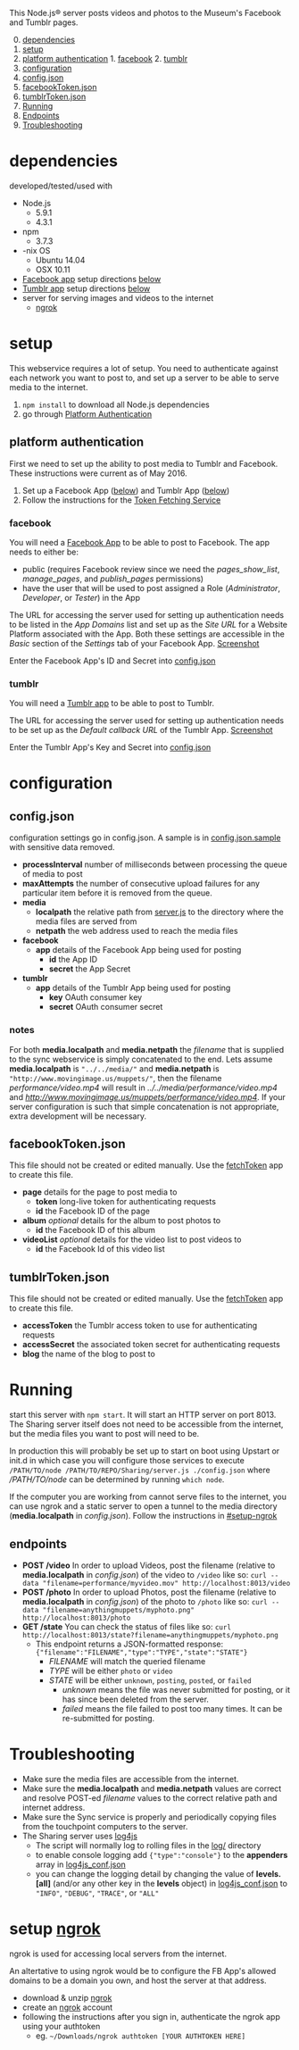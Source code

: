 This Node.js® server posts videos and photos to the Museum's Facebook and Tumblr pages.

0. [dependencies](#dependencies)
0. [setup](#setup)
  0. [platform authentication](#platform-authentication)
    1. [facebook](#facebook)
    2. [tumblr](#tumblr)
0. [configuration](#configuration)
  1. [config.json](#configjson)
  2. [facebookToken.json](#facebooktokenjson)
  3. [tumblrToken.json](#tumblrtokenjson)
0. [Running](#running)
  0. [Endpoints](#endpoints)
0. [Troubleshooting](#troubleshooting)

# dependencies
developed/tested/used with

* Node.js
  - 5.9.1 
  - 4.3.1
* npm 
  - 3.7.3
* -nix OS
  - Ubuntu 14.04
  - OSX 10.11
* [Facebook app](https://developers.facebook.com/apps/) setup directions [below](#facebook)
* [Tumblr app](https://www.tumblr.com/oauth/apps) setup directions [below](#tumblr)
* server for serving images and videos to the internet
  - [ngrok](ngrok)

# setup
This webservice requires a lot of setup. You need to authenticate against
each network you want to post to, and set up a server to be able to serve
media to the internet.

1. `npm install` to download all Node.js dependencies
2. go through [Platform Authentication](#platform-authentication)

## platform authentication
First we need to set up the ability to post media to Tumblr and Facebook.
These instructions were current as of May 2016.

1. Set up a Facebook App ([below](#facebook)) and Tumblr App ([below](#tumblr))
2. Follow the instructions for the [Token Fetching Service](fetchToken/)

### facebook
You will need a [Facebook App](https://developers.facebook.com/apps/) to be
able to post to Facebook. The app needs to either be:

* public (requires Facebook review since we need 
the *pages_show_list*, *manage_pages*, and *publish_pages* permissions)
* have the user that will be used to post assigned a Role 
(_Administrator_, _Developer_, or _Tester_) in the App

The URL for accessing the server used for setting up authentication
needs to be listed in the _App Domains_ list 
and set up as the _Site URL_ for a Website Platform associated with the App.
Both these settings are accessible in the _Basic_ section of the
_Settings_ tab of your Facebook App. [Screenshot](facebook_app.jpg)

Enter the Facebook App's ID and Secret into [config.json](#configjson)

### tumblr
You will need a [Tumblr app](https://www.tumblr.com/oauth/apps) to be 
able to post to Tumblr. 

The URL for accessing the server used for setting up authentication needs to 
be set up as the _Default callback URL_ of the Tumblr App. [Screenshot](tumblr_app.jpg)

Enter the Tumblr App's Key and Secret into [config.json](#configjson)

# configuration

## config.json
configuration settings go in config.json. 
A sample is in [config.json.sample](config.json.sample) with sensitive data removed.

* **processInterval** number of milliseconds between processing the queue of media to post
* **maxAttempts** the number of consecutive upload failures for any particular item before it is removed from the queue.
* **media**
  - **localpath** the relative path from [server.js](server.js) to the directory where the media files are served from
  - **netpath** the web address used to reach the media files
* **facebook**
  - **app** details of the Facebook App being used for posting
    * **id** the App ID
    * **secret** the App Secret
* **tumblr**
  - **app** details of the Tumblr App being used for posting
    * **key** OAuth consumer key
    * **secret** OAuth consumer secret

### notes

For both **media.localpath** and **media.netpath** 
the _filename_ that is supplied to the sync webservice 
is simply concatenated to the end. 
Lets assume **media.localpath** is `"../../media/"` 
and **media.netpath** is `"http://www.movingimage.us/muppets/"`, 
then the filename _performance/video.mp4_ will result in 
_../../media/performance/video.mp4_ 
and _http://www.movingimage.us/muppets/performance/video.mp4_. 
If your server configuration is such that simple concatenation 
is not appropriate, extra development will be necessary.

## facebookToken.json
This file should not be created or edited manually. Use the [fetchToken](fetchToken/) app to create this file.

* **page** details for the page to post media to
  - **token** long-live token for authenticating requests
  - **id** the Facebook ID of the page
* **album** _optional_ details for the album to post photos to
  - **id** the Facebook ID of this album
* **videoList** _optional_ details for the video list to post videos to
  - **id** the Facebook Id of this video list

## tumblrToken.json
This file should not be created or edited manually. Use the [fetchToken](fetchToken/) app to create this file.

* **accessToken** the Tumblr access token to use for authenticating requests
* **accessSecret** the associated token secret for authenticating requests
* **blog** the name of the blog to post to

# Running

start this server with `npm start`.
It will start an HTTP server on port 8013. 
The Sharing server itself does not need to be accessible from the internet, 
but the media files you want to post will need to be.

In production this will probably be set up to start on boot using Upstart 
or init.d in which case you will configure those services to execute 
`/PATH/TO/node /PATH/TO/REPO/Sharing/server.js ./config.json` 
where _/PATH/TO/node_ can be determined by running `which node`.

If the computer you are working from cannot serve files to the internet, 
you can use ngrok and a static server to open a tunnel to the media directory 
(**media.localpath** in _config.json_). 
Follow the instructions in [#setup-ngrok]() 

## endpoints

* **POST /video** In order to upload Videos, 
post the filename (relative to **media.localpath** in _config.json_) 
of the video to `/video` like so: 
`curl --data "filename=performance/myvideo.mov" http://localhost:8013/video`
* **POST /photo** In order to upload Photos, 
post the filename (relative to **media.localpath** in _config.json_) 
of the photo to `/photo` like so: 
`curl --data "filename=anythingmuppets/myphoto.png" http://localhost:8013/photo`
* **GET /state** You can check the status of files like so:
`curl http://localhost:8013/state?filename=anythingmuppets/myphoto.png`
  - This endpoint returns a JSON-formatted response: `{"filename":"FILENAME","type":"TYPE","state":"STATE"}`
    * _FILENAME_ will match the queried filename
    * _TYPE_ will be either `photo` or `video`
    * _STATE_ will be either `unknown`, `posting`, `posted`, or `failed`
      - _unknown_ means the file was never submitted for posting, or it has since been deleted from the server.
      - _failed_ means the file failed to post too many times. It can be re-submitted for posting.

# Troubleshooting

* Make sure the media files are accessible from the internet.
* Make sure the **media.localpath** and **media.netpath** values are correct and resolve POST-ed _filename_ values to the correct relative path and internet address.
* Make sure the Sync service is properly and periodically copying files from the touchpoint computers to the server.
* The Sharing server uses [log4js](https://npmjs.com/package/log4js) 
  - The script will normally log to rolling files in the [log/](log/) directory
  - to enable console logging add `{"type":"console"}` to the **appenders** array in [log4js_conf.json](log4js_conf.json)
  - you can change the logging detail by changing the value of **levels.[all]** (and/or any other key in the **levels** object) in [log4js_conf.json](log4js_conf.json) to `"INFO"`, `"DEBUG"`, `"TRACE"`, or `"ALL"`

# setup [ngrok](https://ngrok.com/)

ngrok is used for accessing local servers from the internet. 

An altertative to using ngrok would be to configure the FB App's 
allowed domains to be a domain you own, and host the server at that address.

* download & unzip [ngrok](https://ngrok.com/download)
* create an [ngrok](https://ngrok.com/) account
* following the instructions after you sign in, authenticate the ngrok app using your authtoken
    - eg. `~/Downloads/ngrok authtoken [YOUR AUTHTOKEN HERE]`
